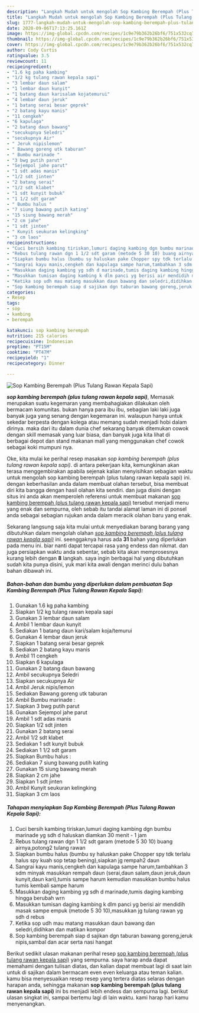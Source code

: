 ```yaml
---
description: "Langkah Mudah untuk mengolah Sop Kambing Berempah (Plus Tulang Rawan Kepala Sapi) yang mudah"
title: "Langkah Mudah untuk mengolah Sop Kambing Berempah (Plus Tulang Rawan Kepala Sapi) yang mudah"
slug: 1777-langkah-mudah-untuk-mengolah-sop-kambing-berempah-plus-tulang-rawan-kepala-sapi-yang-mudah
date: 2020-09-06T17:13:25.161Z
image: https://img-global.cpcdn.com/recipes/1c9e79b362b26bf6/751x532cq70/sop-kambing-berempah-plus-tulang-rawan-kepala-sapi-foto-resep-utama.jpg
thumbnail: https://img-global.cpcdn.com/recipes/1c9e79b362b26bf6/751x532cq70/sop-kambing-berempah-plus-tulang-rawan-kepala-sapi-foto-resep-utama.jpg
cover: https://img-global.cpcdn.com/recipes/1c9e79b362b26bf6/751x532cq70/sop-kambing-berempah-plus-tulang-rawan-kepala-sapi-foto-resep-utama.jpg
author: Cody Curtis
ratingvalue: 3.5
reviewcount: 11
recipeingredient:
- "1.6 kg paha kambing"
- "1/2 kg tulang rawan kepala sapi"
- "3 lembar daun salam"
- "1 lembar daun kunyit"
- "1 batang daun karisalam kojatemurui"
- "4 lembar daun jeruk"
- "1 batang serai besar geprek"
- "2 batang kayu manis"
- "11 cengkeh"
- "6 kapulaga"
- "2 batang daun bawang"
- "secukupnya Seledri"
- "secukupnya Air"
- " Jeruk nipislemon"
- " Bawang goreng utk taburan"
- " Bumbu marinade "
- "3 bwg putih parut"
- "Sejempol jahe parut"
- "1 sdt adas manis"
- "1/2 sdt jinten"
- "2 batang serai"
- "1/2 sdt klabet"
- "1 sdt kunyit bubuk"
- "1 1/2 sdt garam"
- " Bumbu halus "
- "7 siung bawang putih kating"
- "15 siung bawang merah"
- "2 cm jahe"
- "1 sdt jinten"
- " Kunyit seukuran kelingking"
- "3 cm laos"
recipeinstructions:
- "Cuci bersih kambing tiriskan,lumuri daging kambing dgn bumbu marinade yg sdh d haluskan diamkan 30 menit - 1 jam"
- "Rebus tulang rawan dgn 1 1/2 sdt garam (metode 5 30 10) buang airnya,potong2 tulang rawan"
- "Siapkan bumbu halus (bumbu sy haluskan pake Chopper spy tdk terlalu halus spy kuah sop tetap bening),siapkan jg rempah2 daun"
- "Sangrai kayu manis,cengkeh dan kapulaga sampe harum,tambahkan 3 sdm minyak masukkan rempah daun (serai,daun salam,daun jeruk,daun kunyit,daun kari),tumis sampe harum kemudian masukkan bumbu halus tumis kembali sampe harum"
- "Masukkan daging kambing yg sdh d marinade,tumis daging kambing hingga berubah wrn"
- "Masukkan tumisan daging kambing k dlm panci yg berisi air mendidih masak sampe empuk (metode 5 30 10),masukkan jg tulang rawan yg sdh d rebus"
- "Ketika sop udh mau matang masukkan daun bawang dan seledri,didihkan dan matikan kompor"
- "Sop kambing berempah siap d sajikan dgn taburan bawang goreng,jeruk nipis,sambal dan acar serta nasi hangat"
categories:
- Resep
tags:
- sop
- kambing
- berempah

katakunci: sop kambing berempah 
nutrition: 215 calories
recipecuisine: Indonesian
preptime: "PT15M"
cooktime: "PT47M"
recipeyield: "1"
recipecategory: Dinner

---
```



![Sop Kambing Berempah (Plus Tulang Rawan Kepala Sapi)](https://img-global.cpcdn.com/recipes/1c9e79b362b26bf6/751x532cq70/sop-kambing-berempah-plus-tulang-rawan-kepala-sapi-foto-resep-utama.jpg)

<b><i>sop kambing berempah (plus tulang rawan kepala sapi)</i></b>, Memasak merupakan suatu kegemaran yang membahagiakan dilakukan oleh bermacam komunitas. bukan hanya para ibu ibu, sebagian laki laki juga banyak juga yang senang dengan kegemaran ini. walaupun hanya untuk sekedar berpesta dengan kolega atau memang sudah menjadi hobi dalam dirinya. maka dari itu dalam dunia chef sekarang banyak ditemukan cowok dengan skill memasak yang luar biasa, dan banyak juga kita lihat di berbagai depot dan stand makanan mall yang menggunakan chef cowok sebagai koki mumpuni nya.

Oke, kita mulai ke perihal resep masakan <i>sop kambing berempah (plus tulang rawan kepala sapi)</i>. di antara pekerjaan kita, kemungkinan akan terasa menggembirakan apabila sejenak kalian menyisihkan sebagian waktu untuk mengolah sop kambing berempah (plus tulang rawan kepala sapi) ini. dengan keberhasilan anda dalam membuat olahan tersebut, bisa membuat diri kita bangga dengan hasil olahan kita sendiri. dan juga disini dengan situs ini anda akan memperoleh referensi untuk membuat makanan <u>sop kambing berempah (plus tulang rawan kepala sapi)</u> tersebut menjadi menu yang enak dan sempurna, oleh sebab itu tandai alamat laman ini di ponsel anda sebagai sebagian rujukan anda dalam meracik olahan baru yang enak.




Sekarang langsung saja kita mulai untuk menyediakan barang barang yang dibutuhkan dalam mengolah olahan <u><i>sop kambing berempah (plus tulang rawan kepala sapi)</i></u> ini. seenggaknya harus ada <b>31</b> bahan yang diperlukan pada menu ini. biar nanti dapat tercapai rasa yang endess dan nikmat. dan juga persiapkan waktu anda sebentar, sebab kita akan memprosesnya kurang lebih dengan <b>8</b> langkah. saya ingin berbagai hal yang dibutuhkan sudah kita punya disini, yuk mari kita awali dengan merinci dulu bahan bahan dibawah ini.

<!--inarticleads1-->

##### Bahan-bahan dan bumbu yang diperlukan dalam pembuatan Sop Kambing Berempah (Plus Tulang Rawan Kepala Sapi):

1. Gunakan 1.6 kg paha kambing
1. Siapkan 1/2 kg tulang rawan kepala sapi
1. Gunakan 3 lembar daun salam
1. Ambil 1 lembar daun kunyit
1. Sediakan 1 batang daun kari/salam koja/temurui
1. Gunakan 4 lembar daun jeruk
1. Siapkan 1 batang serai besar geprek
1. Sediakan 2 batang kayu manis
1. Ambil 11 cengkeh
1. Siapkan 6 kapulaga
1. Gunakan 2 batang daun bawang
1. Ambil secukupnya Seledri
1. Siapkan secukupnya Air
1. Ambil  Jeruk nipis/lemon
1. Sediakan  Bawang goreng utk taburan
1. Ambil  Bumbu marinade :
1. Siapkan 3 bwg putih parut
1. Gunakan Sejempol jahe parut
1. Ambil 1 sdt adas manis
1. Siapkan 1/2 sdt jinten
1. Gunakan 2 batang serai
1. Ambil 1/2 sdt klabet
1. Sediakan 1 sdt kunyit bubuk
1. Sediakan 1 1/2 sdt garam
1. Siapkan  Bumbu halus :
1. Sediakan 7 siung bawang putih kating
1. Gunakan 15 siung bawang merah
1. Siapkan 2 cm jahe
1. Siapkan 1 sdt jinten
1. Ambil  Kunyit seukuran kelingking
1. Siapkan 3 cm laos




<!--inarticleads2-->

##### Tahapan menyiapkan Sop Kambing Berempah (Plus Tulang Rawan Kepala Sapi):

1. Cuci bersih kambing tiriskan,lumuri daging kambing dgn bumbu marinade yg sdh d haluskan diamkan 30 menit - 1 jam
1. Rebus tulang rawan dgn 1 1/2 sdt garam (metode 5 30 10) buang airnya,potong2 tulang rawan
1. Siapkan bumbu halus (bumbu sy haluskan pake Chopper spy tdk terlalu halus spy kuah sop tetap bening),siapkan jg rempah2 daun
1. Sangrai kayu manis,cengkeh dan kapulaga sampe harum,tambahkan 3 sdm minyak masukkan rempah daun (serai,daun salam,daun jeruk,daun kunyit,daun kari),tumis sampe harum kemudian masukkan bumbu halus tumis kembali sampe harum
1. Masukkan daging kambing yg sdh d marinade,tumis daging kambing hingga berubah wrn
1. Masukkan tumisan daging kambing k dlm panci yg berisi air mendidih masak sampe empuk (metode 5 30 10),masukkan jg tulang rawan yg sdh d rebus
1. Ketika sop udh mau matang masukkan daun bawang dan seledri,didihkan dan matikan kompor
1. Sop kambing berempah siap d sajikan dgn taburan bawang goreng,jeruk nipis,sambal dan acar serta nasi hangat




Berikut sedikit ulasan makanan perihal resep <u>sop kambing berempah (plus tulang rawan kepala sapi)</u> yang sempurna. saya harap anda dapat memahami dengan tulisan diatas, dan kalian dapat membuat lagi di saat lain untuk di sajikan dalam bermacam even even keluarga atau teman kalian. kamu bisa menyesuaikan resep resep yang tertera diatas selaras dengan harapan anda, sehingga makanan <b>sop kambing berempah (plus tulang rawan kepala sapi)</b> ini bs menjadi lebih endess dan sempurna lagi. berikut ulasan singkat ini, sampai bertemu lagi di lain waktu. kami harap hari kamu menyenangkan.
